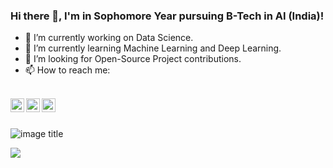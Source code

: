 ### Hi there 👋, I'm in Sophomore Year pursuing B-Tech in AI (India)!

- 🔭 I’m currently working on Data Science.
- 🌱 I’m currently learning Machine Learning and Deep Learning.
- 👯 I’m looking for Open-Source Project contributions.
- 📫 How to reach me: 


<br/>

<a href="https://www.linkedin.com/in/ashish-kotecha-24033a19a/">
  <img align="left" alt="Linkedin" width="22px" src="https://cdn.jsdelivr.net/npm/simple-icons@v3/icons/linkedin.svg" />
</a>

<a href="https://twitter.com/Ashish25017093?s=08">
  <img align="left" alt="Ashish Kotecha| Twitter" width="22px" src="https://cdn.jsdelivr.net/npm/simple-icons@v3/icons/twitter.svg" />
</a>


<a href="https://www.instagram.com/ashish__ai">
  <img align="left" alt="Instagram" width="22px" src="https://cdn.jsdelivr.net/npm/simple-icons@v3/icons/instagram.svg" />
</a>

<br />
<br />

![image title](https://rushter.com/counter.svg) 




<img src="https://github-readme-stats.vercel.app/api?username=ashishkotecha&&show_icons=true&title_color=ffffff&icon_color=bb2acf&text_color=daf7dc&bg_color=151515">

